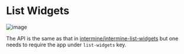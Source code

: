 # List Widgets

![image](https://raw.github.com/intermine/intermine-apps-c/master/list-widgets/example.png)

The API is the same as that in [intermine/intermine-list-widgets](https://github.com/intermine/intermine-list-widgets) but one needs to require the app under `list-widgets` key.